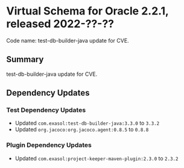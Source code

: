 # Virtual Schema for Oracle 2.2.1, released 2022-??-??

Code name: test-db-builder-java update for CVE.

## Summary

test-db-builder-java update for CVE.

## Dependency Updates

### Test Dependency Updates

* Updated `com.exasol:test-db-builder-java:3.3.0` to `3.3.2`
* Updated `org.jacoco:org.jacoco.agent:0.8.5` to `0.8.8`

### Plugin Dependency Updates

* Updated `com.exasol:project-keeper-maven-plugin:2.3.0` to `2.3.2`
